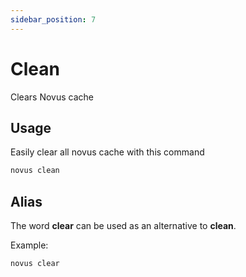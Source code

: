 ```yaml
---
sidebar_position: 7
---
```


# Clean

Clears Novus cache

## Usage

Easily clear all novus cache with this command

```bash
novus clean
```

## Alias

The word **clear** can be used as an alternative to **clean**.

Example:

```bash
novus clear
```
